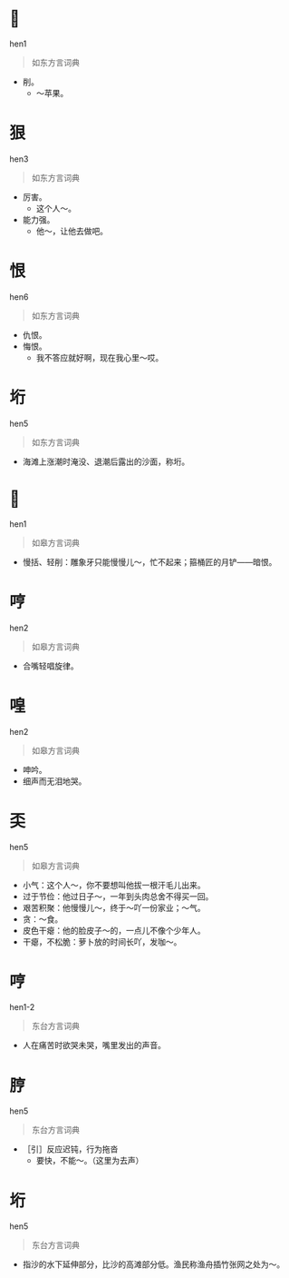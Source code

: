 # 𠛵
hen1
> 如东方言词典
- 削。
  - ～苹果。

# 狠
hen3
> 如东方言词典
- 厉害。
  - 这个人～。
- 能力强。
  - 他～，让他去做吧。

# 恨
hen6
> 如东方言词典
- 仇恨。
- 悔恨。
  - 我不答应就好啊，现在我心里～哎。

# 垳
hen5
> 如东方言词典
- 海滩上涨潮时淹没、退潮后露出的沙面，称垳。

# 𠛵
hen1
> 如皋方言词典
- 慢括、轻削：雕象牙只能慢慢儿～，忙不起来；箍桶匠的月铲——暗恨。

# 哼
hen2
> 如皋方言词典
- 合嘴轻唱旋律。

# 喤
hen2
> 如皋方言词典
- 呻吟。
- 细声而无泪地哭。

# 奀
hen5
> 如皋方言词典
- 小气：这个人～，你不要想叫他拔一根汗毛儿出来。
- 过于节俭：他过日子～，一年到头肉总舍不得买一回。
- 艰苦积聚：他慢慢儿～，终于～吖一份家业；～气。
- 贪：～食。
- 皮色干瘪：他的脸皮子～的，一点儿不像个少年人。
- 干瘪，不松脆：萝卜放的时间长吖，发咖～。

# 哼
hen1-2
> 东台方言词典
- 人在痛苦时欲哭未哭，嘴里发出的声音。

# 脝
hen5
> 东台方言词典
- ［引］反应迟钝，行为拖沓
  - 要快，不能～。（这里为去声）

# 垳
hen5
> 东台方言词典
- 指沙的水下延伸部分，比沙的高滩部分低。渔民称渔舟插竹张网之处为～。
